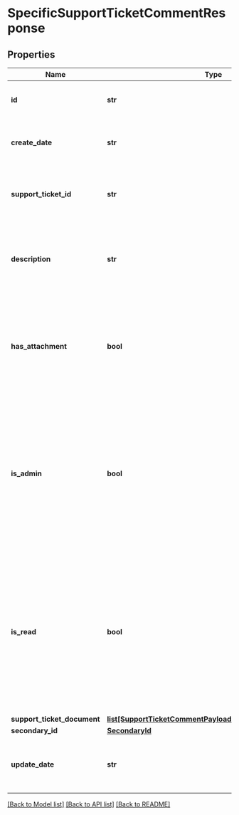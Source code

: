 # SpecificSupportTicketCommentResponse

## Properties
Name | Type | Description | Notes
------------ | ------------- | ------------- | -------------
**id** | **str** | The ID of the support ticket comment | [optional] 
**create_date** | **str** | Datetime the support ticket comment was created | [optional] 
**support_ticket_id** | **str** | The ID of the support ticket to which the comment belongs | 
**description** | **str** | Details and description of the information included in the support ticket comment | [optional] 
**has_attachment** | **bool** | Indicates if the comment has a document attached. Defaults to false which indicates it does not have an attachment | [optional] [default to False]
**is_admin** | **bool** | Indicates if the support ticket comment has been added by an internal administrator (as opposed to a client). Defaults to false which indicates that it has not been added by an administrator | [optional] [default to False]
**is_read** | **bool** | Indicates if the support ticket comment has been read by the internal user to whom the support ticket is assigned for resolution. Defaults to false which indicates that it has not been read | [optional] [default to False]
**support_ticket_document** | [**list[SupportTicketCommentPayloadSupportTicketDocument]**](SupportTicketCommentPayloadSupportTicketDocument.md) |  | [optional] 
**secondary_id** | [**SecondaryId**](SecondaryId.md) |  | [optional] 
**update_date** | **str** | Datetime the support ticket comment was last updated | [optional] 

[[Back to Model list]](../README.md#documentation-for-models) [[Back to API list]](../README.md#documentation-for-api-endpoints) [[Back to README]](../README.md)


